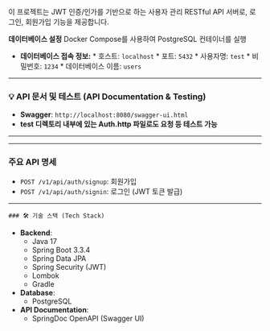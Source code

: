 이 프로젝트는 JWT 인증/인가를 기반으로 하는 사용자 관리 RESTful API 서버로, 로그인, 회원가입 기능을 제공합니다. 


**데이터베이스 설정**
   Docker Compose를 사용하여 PostgreSQL 컨테이너를 실행
  * **데이터베이스 접속 정보:**
        * 호스트: `localhost`
        * 포트: `5432`
        * 사용자명: `test`
        * 비밀번호: `1234`
        * 데이터베이스 이름: `users`
---

### 💡 API 문서 및 테스트 (API Documentation & Testing)

* **Swagger**: `http://localhost:8080/swagger-ui.html`
* **test 디렉토리 내부에 있는 Auth.http 파일로도 요청 등 테스트 가능**

---
    
---

###  주요 API 명세

* `POST /v1/api/auth/signup`: 회원가입
* `POST /v1/api/auth/signin`: 로그인 (JWT 토큰 발급)

---

    ### 🛠️ 기술 스택 (Tech Stack)

* **Backend**:
    * Java 17
    * Spring Boot 3.3.4
    * Spring Data JPA
    * Spring Security (JWT)
    * Lombok
    * Gradle
* **Database**:
    * PostgreSQL
* **API Documentation**:
    * SpringDoc OpenAPI (Swagger UI)
